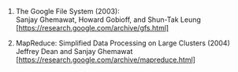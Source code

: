 1) The Google File System (2003):  
Sanjay Ghemawat, Howard Gobioff, and Shun-Tak Leung  
[https://research.google.com/archive/gfs.html]  

2) MapReduce: Simplified Data Processing on Large Clusters (2004)   
Jeffrey Dean and Sanjay Ghemawat  
[https://research.google.com/archive/mapreduce.html]  

